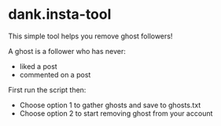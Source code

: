 # dank.insta-tool
This simple tool helps you remove ghost followers!

A ghost is a follower who has never:
- liked a post
- commented on a post

First run the script then:
- Choose option 1 to gather ghosts and save to ghosts.txt
- Choose option 2 to start removing ghost from your account
